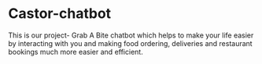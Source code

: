 # Castor-chatbot
This is our project- Grab A Bite chatbot which helps to make your life easier by interacting with you and making food ordering, deliveries and restaurant bookings much more easier and efficient.
